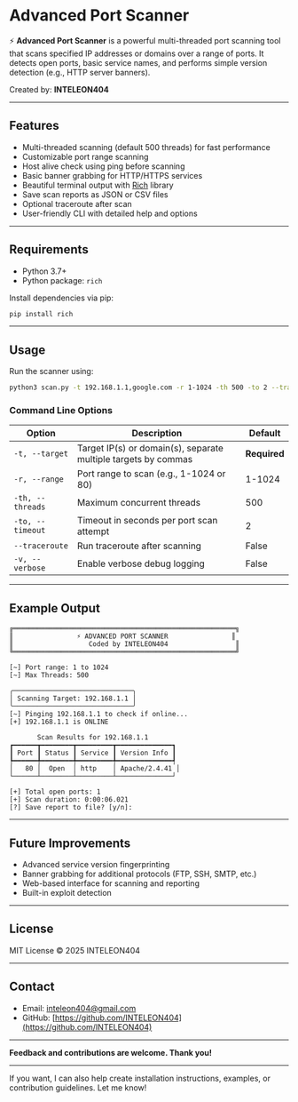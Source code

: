# Advanced Port Scanner

⚡ **Advanced Port Scanner** is a powerful multi-threaded port scanning tool that scans specified IP addresses or domains over a range of ports. It detects open ports, basic service names, and performs simple version detection (e.g., HTTP server banners).

Created by: **INTELEON404**

---

## Features

- Multi-threaded scanning (default 500 threads) for fast performance
- Customizable port range scanning
- Host alive check using ping before scanning
- Basic banner grabbing for HTTP/HTTPS services
- Beautiful terminal output with [Rich](https://github.com/Textualize/rich) library
- Save scan reports as JSON or CSV files
- Optional traceroute after scan
- User-friendly CLI with detailed help and options

---

## Requirements

- Python 3.7+
- Python package: `rich`

Install dependencies via pip:

```bash
pip install rich
````

---

## Usage

Run the scanner using:

```bash
python3 scan.py -t 192.168.1.1,google.com -r 1-1024 -th 500 -to 2 --traceroute
```

### Command Line Options

| Option           | Description                                                    | Default      |
| ---------------- | -------------------------------------------------------------- | ------------ |
| `-t, --target`   | Target IP(s) or domain(s), separate multiple targets by commas | **Required** |
| `-r, --range`    | Port range to scan (e.g., 1-1024 or 80)                        | 1-1024       |
| `-th, --threads` | Maximum concurrent threads                                     | 500          |
| `-to, --timeout` | Timeout in seconds per port scan attempt                       | 2            |
| `--traceroute`   | Run traceroute after scanning                                  | False        |
| `-v, --verbose`  | Enable verbose debug logging                                   | False        |

---

## Example Output

```
╔════════════════════════════════════════════════════════╗
║                ⚡ ADVANCED PORT SCANNER                ║
║                   Coded by INTELEON404                 ║
╚════════════════════════════════════════════════════════╝

[~] Port range: 1 to 1024
[~] Max Threads: 500

╭──────────────────────────────╮
│ Scanning Target: 192.168.1.1 │
╰──────────────────────────────╯
[~] Pinging 192.168.1.1 to check if online...
[+] 192.168.1.1 is ONLINE

       Scan Results for 192.168.1.1       
┏━━━━━━┳━━━━━━━━┳━━━━━━━━━┳━━━━━━━━━━━━━━┓
┃ Port ┃ Status ┃ Service ┃ Version Info ┃
┡━━━━━━╇━━━━━━━━╇━━━━━━━━━╇━━━━━━━━━━━━━━┩
│   80 │  Open  │ http    │ Apache/2.4.41 │
└──────┴────────┴─────────┴──────────────┘

[+] Total open ports: 1
[+] Scan duration: 0:00:06.021
[?] Save report to file? [y/n]:
```

---

## Future Improvements

* Advanced service version fingerprinting
* Banner grabbing for additional protocols (FTP, SSH, SMTP, etc.)
* Web-based interface for scanning and reporting
* Built-in exploit detection

---

## License

MIT License © 2025 INTELEON404

---

## Contact

* Email: [inteleon404@gmail.com](mailto:inteleon404@gmail.com)
* GitHub: [https://github.com/INTELEON404](https://github.com/INTELEON404)

---

**Feedback and contributions are welcome. Thank you!**



---

If you want, I can also help create installation instructions, examples, or contribution guidelines. Let me know!

